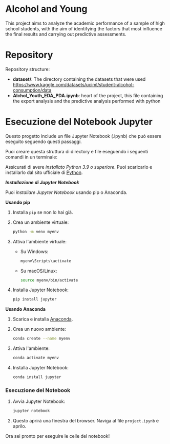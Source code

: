 # Alcohol and Young

This project aims to analyze the academic performance of a sample of high school students, with the aim of identifying the factors that most influence the final results and carrying out predictive assessments.


# Repository

Repository structure:

- **dataset/**: The directory containing the datasets that were used https://www.kaggle.com/datasets/uciml/student-alcohol-consumption/data
- **Alchol_Youth_EDA_PDA.ipynb**: heart of the project, this file containing the export analysis and the predictive analysis performed with python

# Esecuzione del Notebook Jupyter

Questo progetto include un file Jupyter Notebook (.ipynb) che può essere eseguito seguendo questi passaggi.

Puoi creare questa struttura di directory e file eseguendo i seguenti comandi in un terminale:

Assicurati di avere <i>installato Python 3.9 o superiore</i>. Puoi scaricarlo e installarlo dal sito ufficiale di [Python](https://www.python.org/downloads/).

<b><i>Installazione di Jupyter Notebook </i></b>

Puoi <i>installare Jupyter Notebook</i> usando pip o Anaconda.

<b>Usando pip</b>

1. Installa `pip` se non lo hai già.
2. Crea un ambiente virtuale:

    ```bash
    python -m venv myenv
    ```

3. Attiva l'ambiente virtuale:

    - Su Windows:

      ```bash
      myenv\Scripts\activate
      ```

    - Su macOS/Linux:

      ```bash
      source myenv/bin/activate
      ```

4. Installa Jupyter Notebook:

    ```bash
    pip install jupyter
    ```

<b>Usando Anaconda</b>

1. Scarica e installa [Anaconda](https://www.anaconda.com/products/individual).
2. Crea un nuovo ambiente:

    ```bash
    conda create --name myenv
    ```

3. Attiva l'ambiente:

    ```bash
    conda activate myenv
    ```

4. Installa Jupyter Notebook:

    ```bash
    conda install jupyter
    ```

### Esecuzione del Notebook

1. Avvia Jupyter Notebook:

    ```bash
    jupyter notebook
    ```

2. Questo aprirà una finestra del browser. Naviga al file `project.ipynb` e aprilo.

Ora sei pronto per eseguire le celle del notebook!

